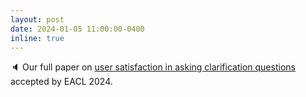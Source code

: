 ```yaml
---
layout: post
date: 2024-01-05 11:00:00-0400
inline: true
---
```


🔈 Our full paper on <a href="https://aclanthology.org/2024.findings-eacl.84/">user satisfaction in asking clarification questions</a> accepted by <span class="font-weight-bold">EACL 2024</span>.